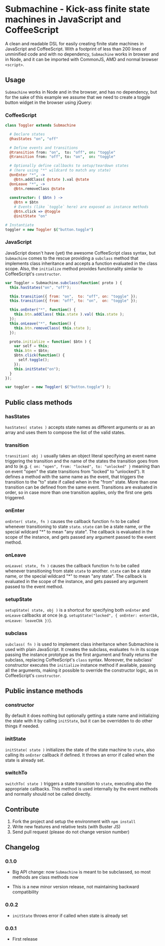 # Submachine - Kick-ass finite state machines in JavaScript and CoffeeScript

A clean and readable DSL for easily creating finite state machines in
JavaScript and CoffeeScript. With a footprint of less than 200 lines of
unminified code and with no dependency, `Submachine` works in browser and in
Node, and it can be imported with CommonJS, AMD and normal browser `<script>`.

## Usage

`Submachine` works in Node and in the browser, and has no dependency, but for
the sake of this example we assume that we need to create a toggle button
widget in the browser using jQuery:

### CoffeeScript

```coffeescript
class Toggler extends Submachine

  # Declare states
  @hasStates "on", "off"

  # Define events and transitions
  @transition from: "on",  to: "off", on: "toggle"
  @transition from: "off", to: "on",  on: "toggle"

  # Optionally define callbacks to setup/teardown states
  # (here using "*" wildcard to match any state)
  @onEnter "*", ->
    @btn.addClass( @state ).val @state
  @onLeave "*", ->
    @btn.removeClass @state
  
  constructor: ( $btn ) ->
    @btn = $btn
    # Events (like `toggle` here) are exposed as instance methods
    @btn.click => @toggle
    @initState "on"

# Instantiate
toggler = new Toggler $("button.toggle")
```

### JavaScript

JavaScript doesn't have (yet) the awesome CoffeeScript class syntax, but
`Submachine` comes to the rescue providing a `subclass` method that implements
class inheritance and accepts a function evaluated in the class scope. Also,
the `initialize` method provides functionality similar to CoffeeScript's
`constructor`.

```javascript
var Toggler = Submachine.subclass(function( proto ) {
  this.hasStates("on", "off");

  this.transition({ from: "on",  to: "off", on: "toggle" });
  this.transition({ from: "off", to: "on",  on: "toggle" });

  this.onEnter("*", function() {
    this.btn.addClass( this.state ).val( this.state );
  });
  this.onLeave("*", function() {
    this.btn.removeClass( this.state );
  });

  proto.initialize = function( $btn ) {
    var self = this;
    this.btn = $btn;
    $btn.click(function() {
      self.toggle();
    });
    this.initState("on");
  }
});

var toggler = new Toggler( $("button.toggle") );
```

## Public class methods

### hasStates

`hasStates( states )` accepts state names as different arguments or as an
array and uses them to compose the list of the valid states.

### transition

`transition( obj )` usually takes an object literal specifying an event name
triggering the transition and the name of the states the transition goes from
and to (e.g. `{ on: "open", from: "locked", to: "unlocked" }` meaning than on
event "open" the state transitions from "locked" to "unlocked"). It defines a
method with the same name as the event, that triggers the transition to the
"to" state if called when in the "from" state. More than one transition can be
defined from the same event. Transitions are evaluated in order, so in case
more than one transition applies, only the first one gets triggered.

### onEnter

`onEnter( state, fn )` causes the callback function `fn` to be called whenever
transitioning to state `state`. `state` can be a state name, or the special
wildcard "*" to mean "any state". The callback is evaluated in the scope of
the instance, and gets passed any argument passed to the event method.

### onLeave

`onLeave( state, fn )` causes the callback function `fn` to be called whenever
transitioning from state `state` to another. `state` can be a state name, or
the special wildcard "*" to mean "any state". The callback is evaluated in the
scope of the instance, and gets passed any argument passed to the event
method.

### setupState

`setupState( state, obj )` is a shortcut for specifying both `onEnter` and
`onLeave` callbacks at once (e.g. `setupState("locked", { onEnter: enterCbk,
onLeave: leaveCbk })`).

### subclass

`subclass( fn )` is used to implement class inheritance when Submachine is
used with plain JavaScript. It creates the subclass, evaluates `fn` in its
scope passing the instance prototype as the first argument and finally returns
the subclass, replacing CoffeeScript's `class` syntax.  Moreover, the
subclass' constructor executes the `initialize` instance method if available,
passing all the arguments, making it possible to override the constructor
logic, as in CoffeeScript's `constructor`.


## Public instance methods

### constructor

By default it does nothing but optionally getting a state name and
initializing the state with it by calling `initState`, but it can be
overridden to do other things if needed.

### initState

`initState( state )` initializes the state of the state machine to `state`,
also calling its `onEnter` callback if defined. It throws an error if called
when the state is already set.

### switchTo

`switchTo( state )` triggers a state transition to `state`, executing also the
appropriate callbacks. This method is used internally by the event methods and
normally should not be called directly.

## Contribute

  1. Fork the project and setup the environment with `npm install`
  2. Write new features and relative tests (with Buster JS)
  3. Send pull request (please do not change version number)

## Changelog

### 0.1.0

  * Big API change: now `Submachine` is meant to be subclassed, so most methods
    are class methods now

  * This is a new minor version release, not maintaining backward compatibility

### 0.0.2

  * `initState` throws error if called when state is already set

### 0.0.1

  * First release
